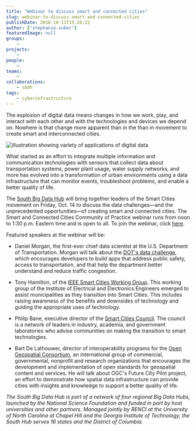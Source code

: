 ```yaml
---
title: "Webinar to discuss smart and connected cities"
slug: webinar-to-discuss-smart-and-connected-cities
publishDate: 2016-10-11T15:28:22
author: ["stephanie-suber"]
featuredImage: null
groups:
    - 
projects:
    - 
people:
    - 
teams: 
    - 
collaborations:
    - sbdh
tags:
    - cyberinfrastructure
---
```


The explosion of digital data means changes in how we work, play, and interact with each other and with the technologies and devices we depend on. Nowhere is that change more apparent than in the than in movement to create smart and interconnected cities.

![illustration showing variety of applications of digital data](https://renci.org/wp-content/uploads/2016/10/smart-cities-image-1024x586.jpg)

What started as an effort to integrate multiple information and communication technologies with sensors that collect data about transportation systems, power plant usage, water supply networks, and more has evolved into a transformation of urban environments using a data infrastructure that can monitor events, troubleshoot problems, and enable a better quality of life.

The [South Big Data Hub](https://southbdhub.wordpress.com/) will bring together leaders of the Smart Cities movement on Friday, Oct. 14 to discuss the data challenges—and the unprecedented opportunities—of creating smart and connected cities. The Smart and Connected Cities Community of Practice webinar runs from noon to 1:30 p.m. Eastern time and is open to all. To join the webinar, click [here](https://renci.webex.com/mw3100/mywebex/default.do?service=1&siteurl=renci&nomenu=true&main_url=%2Fmc3100%2Fe.do%3Fsiteurl%3Drenci%26AT%3DMI%26EventID%3D482477322%26UID%3D0%26Host%3DQUhTSwAAAAIZuHW8I572udXfZrz6QtQUYnsYJjJnzMoPGDkSDDb_XvnpZuUJ-jaAMO).

Featured speakers at the webinar will be:

*   Daniel Morgan, the first-ever chief data scientist at the U.S. Department of Transportation. Morgan will talk about the [DOT's data challenge](https://www.data.gov/safety/us-department-transportation-data-challenge/), which encourages developers to build apps that address public safety, access to transportation, and that help the department better understand and reduce traffic congestion.

*   Tony Hamilton, of the [IEEE Smart Cities Working Group](http://smartcities.ieee.org/). This working group of the Institute of Electrical and Electronics Engineers emerged to assist municipalities as they transition into Smart Cities. This includes raising awareness of the benefits and downsides of technology and guiding the appropriate uses of technology.

*   Philip Bane, executive director of the [Smart Cities Council](http://smartcitiescouncil.com/). The council is a network of leaders in industry, academia, and government laboratories who advise communities on making the transition to smart technologies.

*   Bart De Lathouwer, director of interoperability programs for the [Open Geospatial Consortium](http://www.opengeospatial.org/), an international group of commercial, governmental, nonprofit and research organizations that encourages the development and implementation of open standards for geospatial content and services. He will talk about OGC's Future City Pilot project, an effort to demonstrate how spatial data infrastructure can provide cities with insights and knowledge to support a better quality of life.

_The South Big Data Hub is part of a network of four regional Big Data Hubs, launched by the National Science Foundation and funded in part by host universities and other partners. Managed jointly by RENCI at the University of North Carolina at Chapel Hill and the Georgia Institute of Technology, the South Hub serves 16 states and the District of Columbia._
<!-- AddThis Advanced Settings generic via filter on the_content --><!-- AddThis Share Buttons generic via filter on the_content -->
